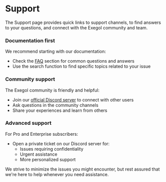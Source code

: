 # Support

The Support page provides quick links to support channels, to find answers to your questions, and connect with the Exegol community and team.

<YouTubeVideo videoId="dQw4w9WgXcQ" />

### Documentation first

We recommend starting with our documentation:
- Check the [FAQ](/faq) section for common questions and answers
- Use the search function to find specific topics related to your issue

### Community support

The Exegol community is friendly and helpful:
- Join our [official Discord server](https://discord.gg/cXThyp7D6P) to connect with other users
- Ask questions in the community channels
- Share your experiences and learn from others

### Advanced support <Badge type="pro" /> <Badge type="enterprise" />

For Pro and Enterprise subscribers:
- Open a private ticket on our Discord server for:
  - Issues requiring confidentiality
  - Urgent assistance
  - More personalized support

We strive to minimize the issues you might encounter, but rest assured that we're here to help whenever you need assistance.